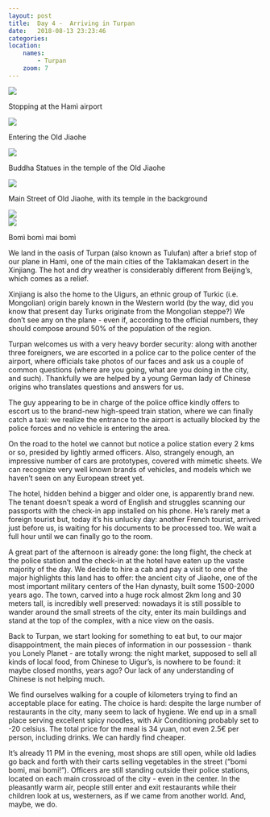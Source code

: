 ```yaml
---
layout: post
title:  Day 4 -  Arriving in Turpan
date:   2018-08-13 23:23:46
categories: 
location:
    names:
        - Turpan
    zoom: 7
---
```


<div class="post-image">
    <img src="https://s3.eu-west-3.amazonaws.com/com.simonecivetta.centralasia2018/1534314027.67091-3.jpeg" />
    <p class="post-image-caption">Stopping at the Hamì airport</p>
</div>

<div class="post-image">
    <img src="https://s3.eu-west-3.amazonaws.com/com.simonecivetta.centralasia2018/1534314027.67091-1.jpeg" />
    <p class="post-image-caption">Entering the Old Jiaohe</p>
</div>

<div class="post-image">
    <img src="https://s3.eu-west-3.amazonaws.com/com.simonecivetta.centralasia2018/1534314027.67091-2.jpeg" />
    <p class="post-image-caption">Buddha Statues in the temple of the Old Jiaohe</p>
</div>

<div class="post-image">
    <img src="https://s3.eu-west-3.amazonaws.com/com.simonecivetta.centralasia2018/1534314027.67091-4.jpeg" />
    <p class="post-image-caption">Main Street of Old Jiaohe, with its temple in the background</p>
</div>

<div class="post-image">
    <img src="https://s3.eu-west-3.amazonaws.com/com.simonecivetta.centralasia2018/1534314027.67091-5.jpeg" />
    
</div>

<div class="post-image">
    <img src="https://s3.eu-west-3.amazonaws.com/com.simonecivetta.centralasia2018/1534314027.67091-0.jpeg" />
    <p class="post-image-caption">Bomì bomì mai bomì</p>
</div>


We land in the oasis of Turpan (also known as Tulufan) after a brief stop of our plane in Hamì, one of the main cities of the Taklamakan desert in the Xinjiang.
The hot and dry weather is considerably different from Beijing’s, which comes as a relief.

Xinjiang is also the home to the Uigurs, an ethnic group of Turkic (i.e. Mongolian) origin barely known in the Western world (by the way, did you know that present day Turks originate from the Mongolian steppe?) We don’t see any on the plane - even if, according to the official numbers, they should compose around 50% of the population of the region.

Turpan welcomes us with a very heavy border security: along with another three foreigners, we are escorted in a police car to the police center of the airport, where officials take photos of our faces and ask us a couple of common questions (where are you going, what are you doing in the city, and such). Thankfully we are helped by a young German lady of Chinese origins who translates questions and answers for us.

The guy appearing to be in charge of the police office kindly offers to escort us to the brand-new high-speed train station, where we can finally catch a taxi: we realize the entrance to the airport is actually blocked by the police forces and no vehicle is entering the area.

On the road to the hotel we cannot but notice a police station every 2 kms or so, presided by lightly armed officers. Also, strangely enough, an impressive number of cars are prototypes, covered with mimetic sheets. We can recognize very well known brands of vehicles, and models which we haven’t seen on any European street yet.  

The hotel, hidden behind a bigger and older one, is apparently brand new. The tenant doesn’t speak a word of English and struggles scanning our passports with the check-in app installed on his phone. He’s rarely met a foreign tourist but, today it’s his unlucky day: another French tourist, arrived  just before us, is waiting for his documents to be processed too. We wait a full hour until we can finally go to the room. 

A great part of the afternoon is already gone: the long flight, the check at the police station and the check-in at the hotel have eaten up the vaste majority of the day. We decide to hire a cab and pay a visit to one of the major highlights this land has to offer: the ancient city of Jiaohe, one of the most important military centers of the Han dynasty, built some 1500-2000 years ago. The town, carved into a huge rock almost 2km long and 30 meters tall, is incredibly well preserved: nowadays it is still possible to wander around the small streets of the city, enter its main buildings and stand at the top of the complex, with a nice view on the oasis.

Back to Turpan, we start looking for something to eat but, to our major disappointment, the main pieces of information in our possession - thank you Lonely Planet - are totally wrong: the night market, supposed to sell all kinds of local food, from Chinese to Uigur’s, is nowhere to be found: it maybe closed months, years ago? Our lack of any understanding of Chinese is not helping much.

We find ourselves walking for a couple of kilometers trying to find an acceptable place for eating. The choice is hard: despite the large number of restaurants in the city, many seem to lack of hygiene. We end up in a small place serving excellent spicy noodles, with Air Conditioning probably set to -20 celsius. The total price for the meal is 34 yuan, not even 2.5€ per person, including drinks. We can hardly find cheaper.

It’s already 11 PM in the evening, most shops are still open, while old ladies go back and forth with their carts selling vegetables in the street (“bomi bomi, mai bomi!”). Officers are still standing outside their police stations, located on each main crossroad of the city - even in the center. 
In the pleasantly warm air, people still enter and exit restaurants while their children look at us, westerners, as if we came from another world. And, maybe, we do.
